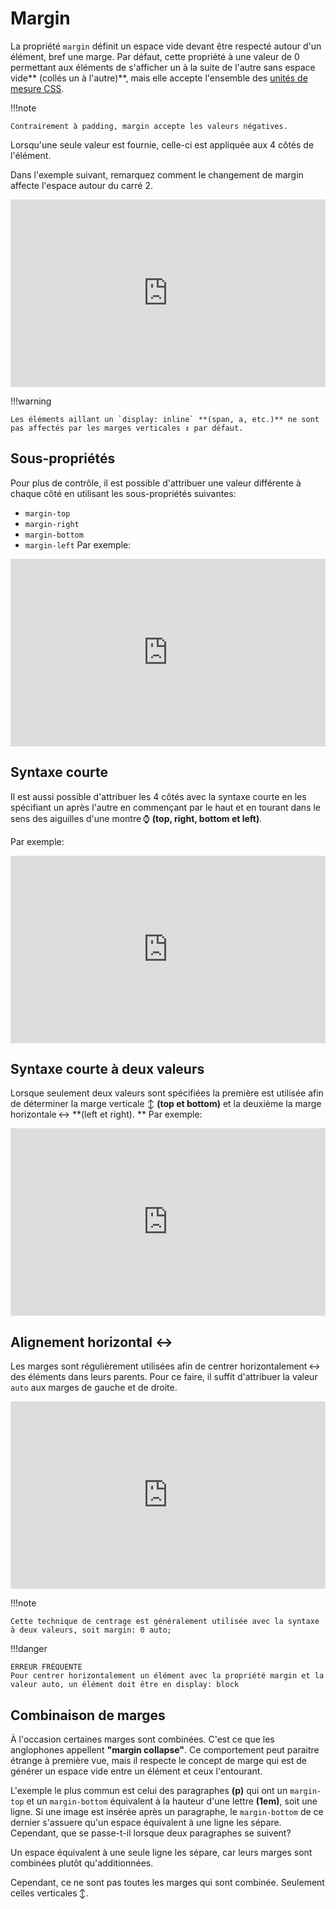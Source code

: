 # Margin
La propriété `margin` définit un espace vide devant être respecté autour d'un élément, bref une marge. Par défaut, cette propriété à une valeur de 0 permettant aux éléments de s'afficher un à la suite de l'autre sans espace vide** (collés un à l'autre)**, mais elle accepte l'ensemble des <u>unités de mesure CSS</u>.

!!!note

    Contrairement à padding, margin accepte les valeurs négatives.

Lorsqu'une seule valeur est fournie, celle-ci est appliquée aux 4 côtés de l'élément.

Dans l'exemple suivant, remarquez comment le changement de margin affecte l'espace autour du carré 2.

<iframe height="300" style="width: 100%;" scrolling="no" title="Margin" src="https://codepen.io/tim-momo/embed/WNKyjGW?default-tab=html%2Cresult" frameborder="no" loading="lazy" allowtransparency="true" allowfullscreen="true">
  See the Pen <a href="https://codepen.io/tim-momo/pen/WNKyjGW">
  Margin</a> by TIM Montmorency (<a href="https://codepen.io/tim-momo">@tim-momo</a>)
  on <a href="https://codepen.io">CodePen</a>.
</iframe>

!!!warning

    Les éléments aillant un `display: inline` **(span, a, etc.)** ne sont pas affectés par les marges verticales ↕️ par défaut.

## Sous-propriétés

Pour plus de contrôle, il est possible d'attribuer une valeur différente à chaque côté en utilisant les sous-propriétés suivantes:

- `margin-top`
- `margin-right`
- `margin-bottom`
- `margin-left`
Par exemple:
<iframe height="300" style="width: 100%;" scrolling="no" title="Margin - Sub-properties" src="https://codepen.io/tim-momo/embed/xxJzddd?default-tab=html%2Cresult" frameborder="no" loading="lazy" allowtransparency="true" allowfullscreen="true">
  See the Pen <a href="https://codepen.io/tim-momo/pen/xxJzddd">
  Margin - Sub-properties</a> by TIM Montmorency (<a href="https://codepen.io/tim-momo">@tim-momo</a>)
  on <a href="https://codepen.io">CodePen</a>.
</iframe>

## Syntaxe courte

Il est aussi possible d'attribuer les 4 côtés avec la syntaxe courte en les spécifiant un après l'autre en commençant par le haut et en tourant dans le sens des aiguilles d'une montre ⌚️ **(top, right, bottom et left)**.

Par exemple:
<iframe height="300" style="width: 100%;" scrolling="no" title="Margin - Multiple values" src="https://codepen.io/tim-momo/embed/xxJzdXr?default-tab=html%2Cresult" frameborder="no" loading="lazy" allowtransparency="true" allowfullscreen="true">
  See the Pen <a href="https://codepen.io/tim-momo/pen/xxJzdXr">
  Margin - Multiple values</a> by TIM Montmorency (<a href="https://codepen.io/tim-momo">@tim-momo</a>)
  on <a href="https://codepen.io">CodePen</a>.
</iframe>

## Syntaxe courte à deux valeurs
Lorsque seulement deux valeurs sont spécifiées la première est utilisée afin de déterminer la marge verticale ↕️ **(top et bottom)** et la deuxième la marge horizontale ↔️ **(left et right).
**
Par exemple:
<iframe height="300" style="width: 100%;" scrolling="no" title="Margin - Two values" src="https://codepen.io/tim-momo/embed/MWBXmQK?default-tab=html%2Cresult" frameborder="no" loading="lazy" allowtransparency="true" allowfullscreen="true">
  See the Pen <a href="https://codepen.io/tim-momo/pen/MWBXmQK">
  Margin - Two values</a> by TIM Montmorency (<a href="https://codepen.io/tim-momo">@tim-momo</a>)
  on <a href="https://codepen.io">CodePen</a>.
</iframe>

## Alignement horizontal ↔️

Les marges sont régulièrement utilisées afin de centrer horizontalement ↔️ des éléments dans leurs parents. Pour ce faire, il suffit d'attribuer la valeur `auto` aux marges de gauche et de droite.

<iframe height="300" style="width: 100%;" scrolling="no" title="Margin - Centered" src="https://codepen.io/tim-momo/embed/dyjKWem?default-tab=html%2Cresult" frameborder="no" loading="lazy" allowtransparency="true" allowfullscreen="true">
  See the Pen <a href="https://codepen.io/tim-momo/pen/dyjKWem">
  Margin - Centered</a> by TIM Montmorency (<a href="https://codepen.io/tim-momo">@tim-momo</a>)
  on <a href="https://codepen.io">CodePen</a>.
</iframe>

!!!note
    
    Cette technique de centrage est généralement utilisée avec la syntaxe à deux valeurs, soit margin: 0 auto;


!!!danger

    ERREUR FRÉQUENTE
    Pour centrer horizontalement un élément avec la propriété margin et la valeur auto, un élément doit être en display: block


## Combinaison de marges

À l'occasion certaines marges sont combinées. C'est ce que les anglophones appellent **"margin collapse"**. Ce comportement peut paraitre étrange à première vue, mais il respecte le concept de marge qui est de générer un espace vide entre un élément et ceux l'entourant.

L'exemple le plus commun est celui des paragraphes **(p)** qui ont un `margin-top` et un `margin-bottom` équivalent à la hauteur d'une lettre **(1em)**, soit une ligne. Si une image est insérée après un paragraphe, le `margin-bottom` de ce dernier s'assuere qu'un espace équivalent à une ligne les sépare. Cependant, que se passe-t-il lorsque deux paragraphes se suivent?

Un espace équivalent à une seule ligne les sépare, car leurs marges sont combinées plutôt qu'additionnées.

Cependant, ce ne sont pas toutes les marges qui sont combinée. Seulement celles verticales ↕️.
